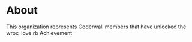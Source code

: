 About
=====

This organization represents Coderwall members that have unlocked the wroc_love.rb Achievement 